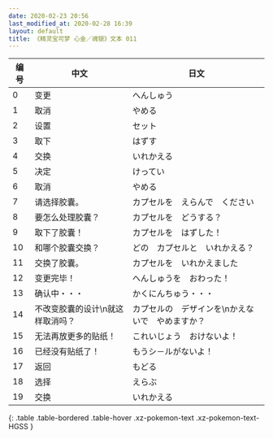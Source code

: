 ```yaml
---
date: 2020-02-23 20:56
last_modified_at: 2020-02-28 16:39
layout: default
title: 《精灵宝可梦 心金／魂银》文本 011
---
```

| 编号 | 中文 | 日文 |
| ---- | ---- | ---- |
| 0 | 变更 | へんしゅう |
| 1 | 取消 | やめる |
| 2 | 设置 | セット |
| 3 | 取下 | はずす |
| 4 | 交换 | いれかえる |
| 5 | 决定 | けってい |
| 6 | 取消 | やめる |
| 7 | 请选择胶囊。 | カプセルを　えらんで　ください |
| 8 | 要怎么处理胶囊？ | カプセルを　どうする？ |
| 9 | 取下了胶囊！ | カプセルを　はずした！ |
| 10 | 和哪个胶囊交换？ | どの　カプセルと　いれかえる？ |
| 11 | 交换了胶囊。 | カプセルを　いれかえました |
| 12 | 变更完毕！ | へんしゅうを　おわった！ |
| 13 | 确认中・・・ | かくにんちゅう・・・ |
| 14 | 不改变胶囊的设计\n就这样取消吗？ | カプセルの　デザインを\nかえないで　やめますか？ |
| 15 | 无法再放更多的贴纸！ | これいじょう　おけないよ！ |
| 16 | 已经没有贴纸了！ | もうシ－ルがないよ！ |
| 17 | 返回 | もどる |
| 18 | 选择 | えらぶ |
| 19 | 交换 | いれかえる |
{: .table .table-bordered .table-hover .xz-pokemon-text .xz-pokemon-text-HGSS }